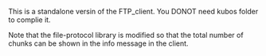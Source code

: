 This is a standalone versin of the FTP_client. You DONOT need kubos folder to complie it. 

Note that the file-protocol library is modified so that the total number of chunks can be shown in the info message in the client. 





